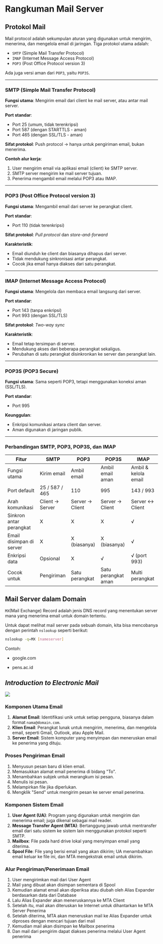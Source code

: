 # Rangkuman Mail Server

## Protokol Mail

Mail protocol adalah sekumpulan aturan yang digunakan untuk mengirim, menerima, dan mengelola email di jaringan. Tiga protokol utama adalah:
- `SMTP` (Simple Mail Transfer Protocol)
- `IMAP` (Internet Message Access Protocol)
- `POP3` (Post Office Protocol version 3)

Ada juga versi aman dari `POP3`, yaitu `POP3S`.

---

### SMTP (Simple Mail Transfer Protocol)

**Fungsi utama**: Mengirim email dari client ke mail server, atau antar mail server.

**Port standar**:
- Port 25 (umum, tidak terenkripsi)
- Port 587 (dengan STARTTLS - aman)
- Port 465 (dengan SSL/TLS - aman)

**Sifat protokol**: Push protocol → hanya untuk pengiriman email, bukan menerima.

**Contoh alur kerja**:
1. User mengirim email via aplikasi email (client) ke SMTP server.
2. SMTP server mengirim ke mail server tujuan.
3. Penerima mengambil email melalui POP3 atau IMAP.

---

### POP3 (Post Office Protocol version 3)

**Fungsi utama**: Mengambil email dari server ke perangkat client.

**Port standar**:
  - Port 110 (tidak terenkripsi)

**Sifat protokol**: *Pull protocol* dan *store-and-forward*

**Karakteristik**:
- Email diunduh ke client dan biasanya dihapus dari server.
- Tidak mendukung sinkronisasi antar perangkat.
- Cocok jika email hanya diakses dari satu perangkat.

---

### IMAP (Internet Message Access Protocol)

**Fungsi utama**: Mengelola dan membaca email langsung dari server.

**Port standar**:
- Port 143 (tanpa enkripsi)
- Port 993 (dengan SSL/TLS)

**Sifat protokol**: *Two-way sync*

**Karakteristik**:
- Email tetap tersimpan di server.
- Mendukung akses dari beberapa perangkat sekaligus.
- Perubahan di satu perangkat disinkronkan ke server dan perangkat lain.

---

### POP3S (POP3 Secure)

**Fungsi utama**: Sama seperti POP3, tetapi menggunakan koneksi aman (SSL/TLS).

**Port standar**:
- Port 995

**Keunggulan**:
- Enkripsi komunikasi antara client dan server.
- Aman digunakan di jaringan publik.

---

### Perbandingan SMTP, POP3, POP3S, dan IMAP

| Fitur                        | SMTP             | POP3             | POP3S               | IMAP                 |
|------------------------------|------------------|------------------|---------------------|----------------------|
| Fungsi utama                 | Kirim email      | Ambil email      | Ambil email aman    | Ambil & kelola email |
| Port default                 | 25 / 587 / 465   | 110              | 995                 | 143 / 993            |
| Arah komunikasi              | Client → Server  | Server → Client  | Server → Client     | Server ↔ Client      |
| Sinkron antar perangkat      | X                | X                | X                   | √                    |
| Email disimpan di server     | X                | X (biasanya)     | X (biasanya)        | √                    |
| Enkripsi data                | Opsional         | X                | √                   | √ (port 993)         |
| Cocok untuk                  | Pengiriman       | Satu perangkat   | Satu perangkat aman | Multi perangkat      |

## Mail Server dalam Domain

`MX`(Mail Exchange) Record adalah jenis DNS record yang menentukan server mana yang menerima email untuk domain tertentu.

Untuk dapat melihat mail server pada sebuah domain, kita bisa mencobanya dengan perintah `nslookup` seperti berikut:
```bash
nslookup -q=MX [nameserver]
```

Contoh:
- google.com


- pens.ac.id


## *Introduction to Electronic Mail*

![](https://media.geeksforgeeks.org/wp-content/uploads/20200731122504/Email1.png)

### Komponen Utama Email
1. **Alamat Email**: Identifikasi unik untuk setiap pengguna, biasanya dalam format `nama@domain.com`.
2. **Klien Email**: Perangkat lunak untuk mengirim, menerima, dan mengelola email, seperti Gmail, Outlook, atau Apple Mail.
3. **Server Email**: Sistem komputer yang menyimpan dan meneruskan email ke penerima yang dituju.

### Proses Pengiriman Email
1. Menyusun pesan baru di klien email.
2. Memasukkan alamat email penerima di bidang "To".
3. Menambahkan subjek untuk merangkum isi pesan.
4. Menulis isi pesan.
5. Melampirkan file jika diperlukan.
6. Mengklik "Send" untuk mengirim pesan ke server email penerima.

### Komponen Sistem Email
1. **User Agent (UA)**: Program yang digunakan untuk mengirim dan menerima email; juga dikenal sebagai mail reader.
2. **Message Transfer Agent (MTA)**: Bertanggung jawab untuk mentransfer email dari satu sistem ke sistem lain menggunakan protokol seperti SMTP.
3. **Mailbox**: File pada hard drive lokal yang menyimpan email yang diterima.
4. **Spool File**: File yang berisi email yang akan dikirim; UA menambahkan email keluar ke file ini, dan MTA mengekstrak email untuk dikirim.

### Alur Pengiriman/Penerimaan Email
1. User mengirimkan mail dari User Agent
2. Mail yang dibuat akan disimpan sementara di Spool
3. Kemudian alamat email akan diperiksa atau diubah oleh Alias Expander berdasarkan data dari Database
4. Lalu Alias Expander akan meneruskannya ke MTA Client
5. Setelah itu, mail akan diteruskan ke Internet untuk dihantarkan ke MTA Server Penerima
6. Setelah diterima, MTA akan meneruskan mail ke Alias Expander untuk diproses dengan mencari tujuan dari mail
7. Kemudian mail akan disimpan ke Mailbox penerima
8. Dan mail dari pengirim dapat diakses penerima melalui User Agent penerima
